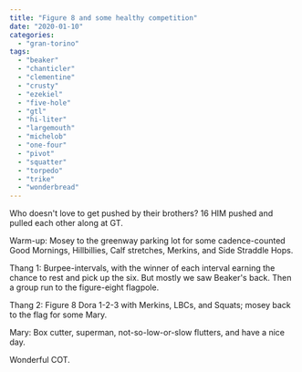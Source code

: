 ```yaml
---
title: "Figure 8 and some healthy competition"
date: "2020-01-10"
categories: 
  - "gran-torino"
tags: 
  - "beaker"
  - "chanticler"
  - "clementine"
  - "crusty"
  - "ezekiel"
  - "five-hole"
  - "gtl"
  - "hi-liter"
  - "largemouth"
  - "michelob"
  - "one-four"
  - "pivot"
  - "squatter"
  - "torpedo"
  - "trike"
  - "wonderbread"
---
```


Who doesn't love to get pushed by their brothers? 16 HIM pushed and pulled each other along at GT.

Warm-up: Mosey to the greenway parking lot for some cadence-counted Good Mornings, Hillbillies, Calf stretches, Merkins, and Side Straddle Hops.

Thang 1: Burpee-intervals, with the winner of each interval earning the chance to rest and pick up the six. But mostly we saw Beaker's back. Then a group run to the figure-eight flagpole.

Thang 2: Figure 8 Dora 1-2-3 with Merkins, LBCs, and Squats; mosey back to the flag for some Mary.

Mary: Box cutter, superman, not-so-low-or-slow flutters, and have a nice day.

Wonderful COT.

